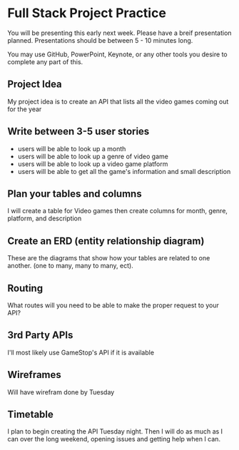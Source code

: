 # Full Stack Project Practice

You will be presenting this early next week.  Please have a breif presentation
planned.  Presentations should be between 5 - 10 minutes long.

You may use GitHub, PowerPoint, Keynote, or any other tools you desire to
complete any part of this.

## Project Idea

My project idea is to create an API that lists all the video games coming out for
the year

## Write between 3-5 user stories

- users will be able to look up a month
- users will be able to look up a genre of video game
- users will be able to look up a video game platform
- users will be able to get all the game's information and small description

## Plan your tables and columns

I will create a table for Video games then create columns for month, genre, platform,
and description

## Create an ERD (entity relationship diagram)

These are the diagrams that show how your tables are related to one another.
(one to many, many to many, ect).

## Routing

What routes will you need to be able to make the proper request to your API?

## 3rd Party APIs

I'll most likely use GameStop's API if it is available

## Wireframes

Will have wirefram done by Tuesday

## Timetable

I plan to begin creating the API Tuesday night. Then I will do as much as I can
over the long weekend, opening issues and getting help when I can.

